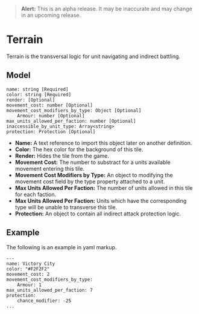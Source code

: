 > **Alert:** This is an alpha release. It may be inaccurate and may change in an upcoming release.

# Terrain
Terrain is the transversal logic for unit navigating and indirect battling. 

## Model
    name: string [Required]
    color: string [Required]
    render: [Optional]
    movement_cost: number [Optional]
    movement_cost_modifiers_by_type: Object [Optional]
        Armour: number [Optional]
    max_units_allowed_per_faction: number [Optional]
    inaccessible_by_unit_type: Array<string>
    protection: Protection [Optional]

- **Name:** A text reference to import this object later on another definition.
- **Color:** The hex color for the background of this tile.
- **Render:** Hides the tile from the game.
- **Movement Cost:** The number to substract for a units available movement
entering this tile.
- **Movement Cost Modifiers by Type:** An object to modifying the movement cost
field by the type property attached to a unit.
- **Max Units Allowed Per Faction:** The number of units allowed in this tile
for each faction.
- **Max Units Allowed Per Faction:** Units which have the corresponding type will be unable to transverse this tile.
- **Protection:** An object to contain all indirect attack protection logic.

## Example
The following is an example in yaml markup.

    ---
    name: Victory City
    color: "#F2F2F2"
    movement_cost: 2
    movement_cost_modifiers_by_type:
        Armour: 1
    max_units_allowed_per_faction: 7
    protection:
        chance_modifier: -25
    ...